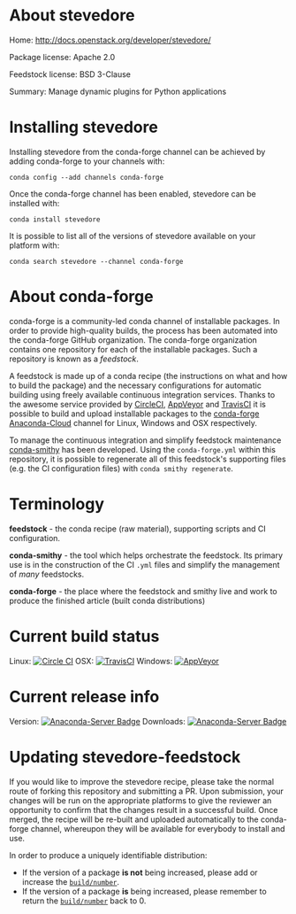 About stevedore
===============

Home: http://docs.openstack.org/developer/stevedore/

Package license: Apache 2.0

Feedstock license: BSD 3-Clause

Summary: Manage dynamic plugins for Python applications



Installing stevedore
====================

Installing stevedore from the conda-forge channel can be achieved by adding conda-forge to your channels with:

```
conda config --add channels conda-forge
```

Once the conda-forge channel has been enabled, stevedore can be installed with:

```
conda install stevedore
```

It is possible to list all of the versions of stevedore available on your platform with:

```
conda search stevedore --channel conda-forge
```


About conda-forge
=================

conda-forge is a community-led conda channel of installable packages.
In order to provide high-quality builds, the process has been automated into the
conda-forge GitHub organization. The conda-forge organization contains one repository 
for each of the installable packages. Such a repository is known as a *feedstock*.

A feedstock is made up of a conda recipe (the instructions on what and how to build
the package) and the necessary configurations for automatic building using freely
available continuous integration services. Thanks to the awesome service provided by
[CircleCI](https://circleci.com/), [AppVeyor](http://www.appveyor.com/)
and [TravisCI](https://travis-ci.org/) it is possible to build and upload installable
packages to the [conda-forge](https://anaconda.org/conda-forge)
[Anaconda-Cloud](http://docs.anaconda.org/) channel for Linux, Windows and OSX respectively.

To manage the continuous integration and simplify feedstock maintenance
[conda-smithy](http://github.com/conda-forge/conda-smithy) has been developed.
Using the ``conda-forge.yml`` within this repository, it is possible to regenerate all of
this feedstock's supporting files (e.g. the CI configuration files) with ``conda smithy regenerate``.


Terminology
===========

**feedstock** - the conda recipe (raw material), supporting scripts and CI configuration.

**conda-smithy** - the tool which helps orchestrate the feedstock.
                   Its primary use is in the construction of the CI ``.yml`` files
                   and simplify the management of *many* feedstocks.

**conda-forge** - the place where the feedstock and smithy live and work to
                  produce the finished article (built conda distributions)

Current build status
====================

Linux: [![Circle CI](https://circleci.com/gh/conda-forge/stevedore-feedstock.svg?style=svg)](https://circleci.com/gh/conda-forge/stevedore-feedstock)
OSX: [![TravisCI](https://travis-ci.org/conda-forge/stevedore-feedstock.svg?branch=master)](https://travis-ci.org/conda-forge/stevedore-feedstock) 
Windows: [![AppVeyor](https://ci.appveyor.com/api/projects/status/github/conda-forge/stevedore-feedstock?svg=True)](https://ci.appveyor.com/project/conda-forge/stevedore-feedstock/branch/master)

Current release info
====================
Version: [![Anaconda-Server Badge](https://anaconda.org/conda-forge/stevedore/badges/version.svg)](https://anaconda.org/conda-forge/stevedore)
Downloads: [![Anaconda-Server Badge](https://anaconda.org/conda-forge/stevedore/badges/downloads.svg)](https://anaconda.org/conda-forge/stevedore)


Updating stevedore-feedstock
============================

If you would like to improve the stevedore recipe, please take the normal
route of forking this repository and submitting a PR. Upon submission, your changes will
be run on the appropriate platforms to give the reviewer an opportunity to confirm that the
changes result in a successful build. Once merged, the recipe will be re-built and uploaded
automatically to the conda-forge channel, whereupon they will be available for everybody to
install and use.

In order to produce a uniquely identifiable distribution:
 * If the version of a package **is not** being increased, please add or increase
   the [``build/number``](http://conda.pydata.org/docs/building/meta-yaml.html#build-number-and-string). 
 * If the version of a package **is** being increased, please remember to return
   the [``build/number``](http://conda.pydata.org/docs/building/meta-yaml.html#build-number-and-string)
   back to 0.
